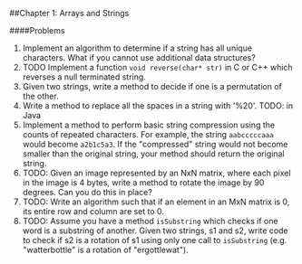 ##Chapter 1: Arrays and Strings

####Problems

1. Implement an algorithm to determine if a string has all unique characters. What if you cannot use additional data structures?
2. TODO Implement a function `void reverse(char* str)` in C or C++ which reverses a null terminated string.
3. Given two strings, write a method to decide if one is a permutation of the other.
4. Write a method to replace all the spaces in a string with '%20'. TODO: in Java
5. Implement a method to perform basic string compression using the counts of repeated characters. For example, the string `aabcccccaaa` would become `a2b1c5a3`. If the "compressed" string would not become smaller than the original string, your method should return the original string.
6. TODO: Given an image represented by an NxN matrix, where each pixel in the image is 4 bytes, write a method to rotate the image by 90 degrees. Can you do this in place?
7. TODO: Write an algorithm such that if an element in an MxN matrix is 0, its entire row and column are set to 0.
8. TODO: Assume you have a method `isSubstring` which checks if one word is a substring of another. Given two strings, s1 and s2, write code to check if s2 is a rotation of s1 using only one call to `isSubstring` (e.g. "watterbottle" is a rotation of "ergottlewat").
